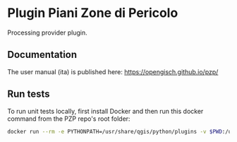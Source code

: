 # Plugin Piani Zone di Pericolo

Processing provider plugin.

## Documentation

The user manual (ita) is published here: https://opengisch.github.io/pzp/

## Run tests

To run unit tests locally, first install Docker and then run this docker command from the PZP repo's root folder:

```bash
docker run --rm -e PYTHONPATH=/usr/share/qgis/python/plugins -v $PWD:/usr/src -w /usr/src qgis/qgis:latest sh -c 'xvfb-run pytest'
```
